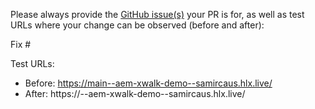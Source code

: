 Please always provide the [GitHub issue(s)](../issues) your PR is for, as well as test URLs where your change can be observed (before and after):

Fix #<gh-issue-id>

Test URLs:
- Before: https://main--aem-xwalk-demo--samircaus.hlx.live/
- After: https://<branch>--aem-xwalk-demo--samircaus.hlx.live/
